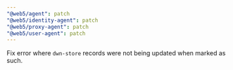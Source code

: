 ```yaml
---
"@web5/agent": patch
"@web5/identity-agent": patch
"@web5/proxy-agent": patch
"@web5/user-agent": patch
---
```


Fix error where `dwn-store` records were not being updated when marked as such.
